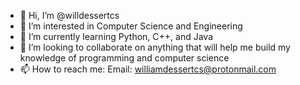 - 👋 Hi, I’m @willdessertcs
- 👀 I’m interested in Computer Science and Engineering
- 🌱 I’m currently learning Python, C++, and Java
- 💞️ I’m looking to collaborate on anything that will help me build my knowledge of programming and computer science
- 📫 How to reach me: Email: williamdessertcs@protonmail.com

<!---
willdessertcs/willdessertcs is a ✨ special ✨ repository because its `README.md` (this file) appears on your GitHub profile.
You can click the Preview link to take a look at your changes.
--->
